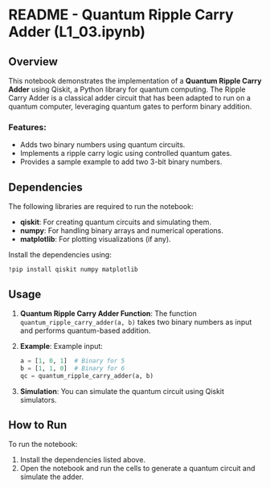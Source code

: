 
# README - Quantum Ripple Carry Adder (L1_03.ipynb)

## Overview
This notebook demonstrates the implementation of a **Quantum Ripple Carry Adder** using Qiskit, a Python library for quantum computing. The Ripple Carry Adder is a classical adder circuit that has been adapted to run on a quantum computer, leveraging quantum gates to perform binary addition.

### Features:
- Adds two binary numbers using quantum circuits.
- Implements a ripple carry logic using controlled quantum gates.
- Provides a sample example to add two 3-bit binary numbers.

## Dependencies
The following libraries are required to run the notebook:
- **qiskit**: For creating quantum circuits and simulating them.
- **numpy**: For handling binary arrays and numerical operations.
- **matplotlib**: For plotting visualizations (if any).
  
Install the dependencies using:
```
!pip install qiskit numpy matplotlib
```

## Usage
1. **Quantum Ripple Carry Adder Function**:
   The function `quantum_ripple_carry_adder(a, b)` takes two binary numbers as input and performs quantum-based addition.

2. **Example**:
   Example input:
   ```python
   a = [1, 0, 1]  # Binary for 5
   b = [1, 1, 0]  # Binary for 6
   qc = quantum_ripple_carry_adder(a, b)
   ```

3. **Simulation**:
   You can simulate the quantum circuit using Qiskit simulators.

## How to Run
To run the notebook:
1. Install the dependencies listed above.
2. Open the notebook and run the cells to generate a quantum circuit and simulate the adder.

